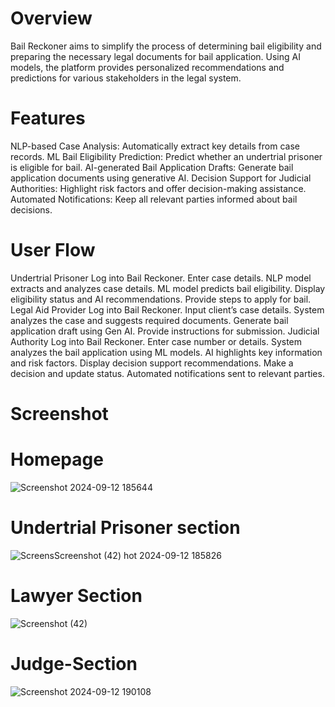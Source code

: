 
# Overview
Bail Reckoner aims to simplify the process of determining bail eligibility and preparing the necessary legal documents for bail application. Using AI models, the platform provides personalized recommendations and predictions for various stakeholders in the legal system.

# Features
NLP-based Case Analysis: Automatically extract key details from case records.
ML Bail Eligibility Prediction: Predict whether an undertrial prisoner is eligible for bail.
AI-generated Bail Application Drafts: Generate bail application documents using generative AI.
Decision Support for Judicial Authorities: Highlight risk factors and offer decision-making assistance.
Automated Notifications: Keep all relevant parties informed about bail decisions.
# User Flow
Undertrial Prisoner
Log into Bail Reckoner.
Enter case details.
NLP model extracts and analyzes case details.
ML model predicts bail eligibility.
Display eligibility status and AI recommendations.
Provide steps to apply for bail.
Legal Aid Provider
Log into Bail Reckoner.
Input client’s case details.
System analyzes the case and suggests required documents.
Generate bail application draft using Gen AI.
Provide instructions for submission.
Judicial Authority
Log into Bail Reckoner.
Enter case number or details.
System analyzes the bail application using ML models.
AI highlights key information and risk factors.
Display decision support recommendations.
Make a decision and update status.
Automated notifications sent to relevant parties.
# Screenshot 
# Homepage
![Screenshot 2024-09-12 185644](https://github.com/user-attachments/assets/229d31f4-cbb1-4458-aa46-45514c1abba1)
# Undertrial Prisoner section
![Screens![Screenshot (42)](https://github.com/user-attachments/assets/5004977d-8d18-46b1-8d91-215947db21cb)
hot 2024-09-12 185826](https://github.com/user-attachments/assets/fac9ae17-6495-4c67-a081-e9d075708c9a)
# Lawyer Section
![Screenshot (42)](https://github.com/user-attachments/assets/3d1af717-ee96-4edb-bb27-bb45327c902b)
# Judge-Section
![Screenshot 2024-09-12 190108](https://github.com/user-attachments/assets/9546beea-a4f4-4d25-9cf3-2f3acb53ef55)


